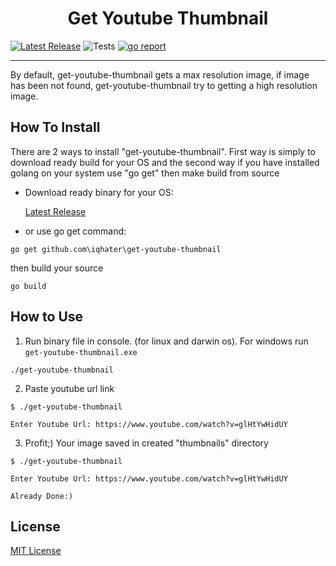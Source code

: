 
<h1 align="center">Get Youtube Thumbnail</h1>

[![Latest Release](https://img.shields.io/badge/Latest%20Release-v1.0.1-73C0E7.svg?style=flat-square)](https://github.com/iqhater/get-youtube-thumbnail/releases/tag/v1.0.1)
![Tests](https://github.com/iqhater/get-youtube-thumbnail/workflows/Tests/badge.svg)
[![go report](https://goreportcard.com/badge/github.com/iqhater/get-youtube-thumbnail?style=flat-square)](https://goreportcard.com/report/github.com/iqhater/get-youtube-thumbnail)

<hr>

By default, get-youtube-thumbnail gets a max resolution image, if image has been not found, get-youtube-thumbnail try to getting a high resolution image.


## How To Install

There are 2 ways to install "get-youtube-thumbnail". First way is simply to download ready build for your OS and the second way if you have installed golang on your system use "go get" then make build from source 

- Download ready binary for your OS:

     [Latest Release](https://github.com/iqhater/get-youtube-thumbnail/releases/tag/v1.0.1)
     <!-- https://github.com/goreleaser/goreleaser/releases/tag/v0.45.1 -->

 - or use go get command:
```
go get github.com\iqhater\get-youtube-thumbnail
```
then build your source
```
go build
```
 

## How to Use

1. Run binary file in console. (for linux and darwin os). For windows run `get-youtube-thumbnail.exe`
```
./get-youtube-thumbnail
```
2. Paste youtube url link
```
$ ./get-youtube-thumbnail

Enter Youtube Url: https://www.youtube.com/watch?v=glHtYwHidUY
```
3. Profit;) Your image saved in created "thumbnails" directory
```
$ ./get-youtube-thumbnail

Enter Youtube Url: https://www.youtube.com/watch?v=glHtYwHidUY

Already Done:)
```

## License

[MIT License](LICENSE)